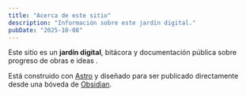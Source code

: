 ```yaml
---
title: "Acerca de este sitio"
description: "Información sobre este jardín digital."
pubDate: "2025-10-08"
---
```


Este sitio es un **jardín digital**, bitácora y documentación pública sobre progreso de obras e ideas .

Está construido con [Astro](https://astro.build/) y diseñado para ser publicado directamente desde una bóveda de [Obsidian](https://obsidian.md/).
